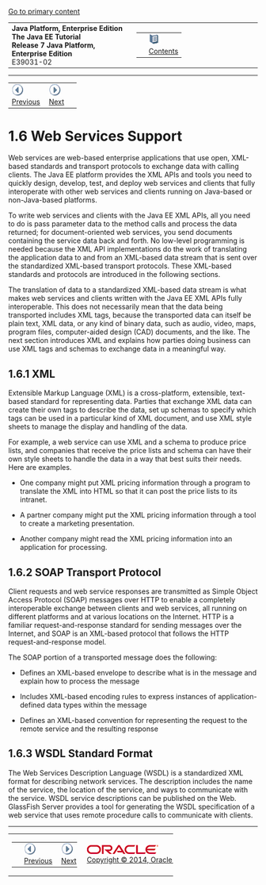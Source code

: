 [Go to primary content](#BEGIN)

<table>
<colgroup>
<col width="50%" />
<col width="50%" />
</colgroup>
<tbody>
<tr class="odd">
<td><strong>Java Platform, Enterprise Edition The Java EE Tutorial</strong><br />
<strong>Release 7 Java Platform, Enterprise Edition</strong><br />
E39031-02</td>
<td><table>
<tbody>
<tr class="odd">
<td> </td>
<td><a href="toc.md"><img src="img/toc.gif" alt="Go To Table Of Contents" /><br />
<span class="icon">Contents</span></a></td>
</tr>
</tbody>
</table></td>
</tr>
</tbody>
</table>

-----

<table>
<tbody>
<tr class="odd">
<td><a href="overview005.md"><img src="img/leftnav.gif" alt="Previous" /><br />
<span class="icon">Previous</span></a> </td>
<td><a href="overview007.md"><img src="img/rightnav.gif" alt="Next" /><br />
<span class="icon">Next</span></a></td>
<td> </td>
</tr>
</tbody>
</table>



# 1.6 Web Services Support

Web services are web-based enterprise applications that use open,
XML-based standards and transport protocols to exchange data with
calling clients. The Java EE platform provides the XML APIs and tools
you need to quickly design, develop, test, and deploy web services and
clients that fully interoperate with other web services and clients
running on Java-based or non-Java-based platforms.

To write web services and clients with the Java EE XML APIs, all you
need to do is pass parameter data to the method calls and process the
data returned; for document-oriented web services, you send documents
containing the service data back and forth. No low-level programming is
needed because the XML API implementations do the work of translating
the application data to and from an XML-based data stream that is sent
over the standardized XML-based transport protocols. These XML-based
standards and protocols are introduced in the following sections.

The translation of data to a standardized XML-based data stream is what
makes web services and clients written with the Java EE XML APIs fully
interoperable. This does not necessarily mean that the data being
transported includes XML tags, because the transported data can itself
be plain text, XML data, or any kind of binary data, such as audio,
video, maps, program files, computer-aided design (CAD) documents, and
the like. The next section introduces XML and explains how parties doing
business can use XML tags and schemas to exchange data in a meaningful
way.

## 1.6.1 XML

Extensible Markup Language (XML) is a cross-platform, extensible,
text-based standard for representing data. Parties that exchange XML
data can create their own tags to describe the data, set up schemas to
specify which tags can be used in a particular kind of XML document, and
use XML style sheets to manage the display and handling of the data.

For example, a web service can use XML and a schema to produce price
lists, and companies that receive the price lists and schema can have
their own style sheets to handle the data in a way that best suits their
needs. Here are examples.

  - One company might put XML pricing information through a program to
    translate the XML into HTML so that it can post the price lists to
    its intranet.

  - A partner company might put the XML pricing information through a
    tool to create a marketing presentation.

  - Another company might read the XML pricing information into an
    application for processing.

## 1.6.2 SOAP Transport Protocol

Client requests and web service responses are transmitted as Simple
Object Access Protocol (SOAP) messages over HTTP to enable a completely
interoperable exchange between clients and web services, all running on
different platforms and at various locations on the Internet. HTTP is a
familiar request-and-response standard for sending messages over the
Internet, and SOAP is an XML-based protocol that follows the HTTP
request-and-response model.

The SOAP portion of a transported message does the following:

  - Defines an XML-based envelope to describe what is in the message and
    explain how to process the message

  - Includes XML-based encoding rules to express instances of
    application-defined data types within the message

  - Defines an XML-based convention for representing the request to the
    remote service and the resulting response

## 1.6.3 WSDL Standard Format

The Web Services Description Language (WSDL) is a standardized XML
format for describing network services. The description includes the
name of the service, the location of the service, and ways to
communicate with the service. WSDL service descriptions can be published
on the Web. GlassFish Server provides a tool for generating the WSDL
specification of a web service that uses remote procedure calls to
communicate with clients.

-----

<table style="width:66%;">
<colgroup>
<col width="33%" />
<col width="0%" />
<col width="33%" />
</colgroup>
<tbody>
<tr class="odd">
<td><table style="width:96%;">
<colgroup>
<col width="0%" />
<col width="48%" />
<col width="48%" />
</colgroup>
<tbody>
<tr class="odd">
<td> </td>
<td><a href="overview005.md"><img src="img/leftnav.gif" alt="Previous" /><br />
<span class="icon">Previous</span></a> </td>
<td><a href="overview007.md"><img src="img/rightnav.gif" alt="Next" /><br />
<span class="icon">Next</span></a></td>
</tr>
</tbody>
</table></td>
<td><img src="img/oracle.gif" alt="Oracle Logo" class="copyrightlogo" /> <a href="img/cpyr.htm"><br />
<span class="copyrightlogo">Copyright © 2014, Oracle and/or its affiliates. All rights reserved.</span></a></td>
<td><table>
<tbody>
<tr class="odd">
<td> </td>
<td><a href="toc.md"><img src="img/toc.gif" alt="Go To Table Of Contents" /><br />
<span class="icon">Contents</span></a></td>
</tr>
</tbody>
</table></td>
</tr>
</tbody>
</table>

